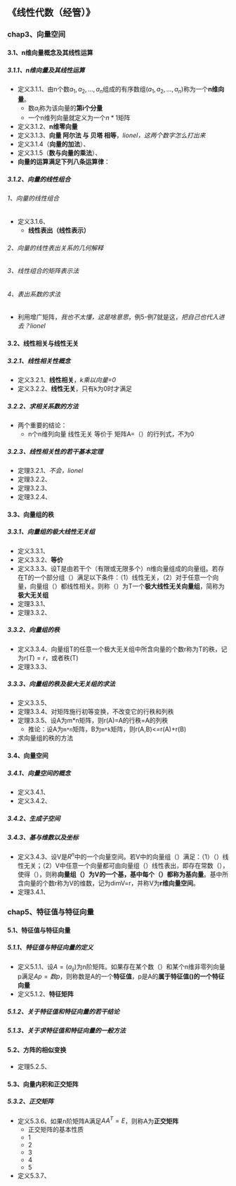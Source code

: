 ## 《线性代数（经管）》

### chap3、向量空间

#### 3.1、n维向量概念及其线性运算

##### 3.1.1、n维向量及其线性运算

+ 定义3.1.1、由n个数$a_1,a_2,...,a_n$组成的有序数组$(a_1,a_2,...,a_n)$称为一个**n维向量**。
  + 数$a_i$称为该向量的**第i个分量**
  + 一个n维列向量就定义为一个$n*1$矩阵
+ 定义3.1.2、**n维零向量**
+ 定义3.1.3、**向量 阿尔法 与 贝塔 相等**，*lionel，这两个数字怎么打出来*
+ 定义3.1.4（**向量的加法**）、
+ 定义3.1.5（**数与向量的乘法**）、
+ **向量的运算满足下列八条运算律**：

##### 3.1.2、向量的线性组合

###### 1、向量的线性组合

+ 定义3.1.6、
  + **线性表出（线性表示）**

###### 2、向量的线性表出关系的几何解释

###### 3、线性组合的矩阵表示法

###### 4、表出系数的求法

+ 利用增广矩阵，*我也不太懂，这是啥意思*，例5-例7就是这，*把自己也代入进去？lionel*

#### 3.2、线性相关与线性无关

##### 3.2.1、线性相关性概念

+ 定义3.2.1、**线性相关**，*k乘以向量=0*
+ 定义3.2.2、**线性无关**，只有k为0时才满足

##### 3.2.2、求相关系数的方法

+ 两个重要的结论：
  + n个n维列向量   线性无关  等价于 矩阵A=（）的行列式，不为0

##### 3.2.3、线性相关性的若干基本定理

+ 定理3.2.1、*不会，lionel*
+ 定理3.2.2、
+ 定理3.2.3、
+ 定理3.2.4、

#### 3.3、向量组的秩

##### 3.3.1、向量组的极大线性无关组

+ 定义3.3.1、
+ 定义3.3.2、**等价**
+ 定义3.3.3、设T是由若干个（有限或无限多个）n维向量组成的向量组。若存在T的一个部分组（）满足以下条件：（1）线性无关，（2）对于任意一个向量，向量组（）都线性相关。则称（）为T一个**极大线性无关向量组**，简称为**极大无关组**
+ 定理3.3.1、
+ 定理3.3.2、

##### 3.3.2、向量组的秩

+ 定义3.3.4、向量组T的任意一个极大无关组中所含向量的个数r称为T的秩，记为$r(T)=r$，或者秩(T)
+ 定理3.3.3、

##### 3.3.3、向量组的秩及极大无关组的求法

+ 定义3.3.5、
+ 定理3.3.4、对矩阵施行初等变换，不改变它的行秩和列秩
+ 定理3.3.5、设A为m*n矩阵，则r(A)=A的行秩=A的列秩
  + 推论：设A为`m*n`矩阵，B为`m*k`矩阵，则r(A,B)<=r(A)+r(B)
+ 求向量组的秩的方法

#### 3.4、向量空间

##### 3.4.1、向量空间的概念

+ 定义3.4.1、
+ 定义3.4.2、

##### 3.4.2、生成子空间

##### 3.4.3、基与维数以及坐标

+ 定义3.4.3、设V是$R^n$中的一个向量空间。若V中的向量组（）满足：（1）（）线性无关；（2）V中任意一个向量都可由向量组（）线性表出，即存在常数（），使得（），则称**向量组（）**为V的一个基，基中每个（）都称为**基向量**。基中所含向量的个数r称为V的维数，记为dimV=r，并称V为**r维向量空间**。
+ 定理3.4.1、

### chap5、特征值与特征向量

#### 5.1、特征值与特征向量

##### 5.1.1、特征值与特征向量的定义

+ 定义5.1.1、设$A=(a_{ij})$为n阶矩阵。如果存在某个数（）和某个n维非零列向量p满足$Ap=数p$，则称数是A的一个**特征值**，p是A的**属于特征值()的一个特征向量**
+ 定义5.1.2、**特征矩阵**

##### 5.1.2、关于特征值和特征向量的若干结论

##### 5.1.3、关于求特征值和特征向量的一般方法

#### 5.2、方阵的相似变换

+ 定理5.2.5、

#### 5.3、向量内积和正交矩阵

##### 5.3.2、正交矩阵

+ 定义5.3.6、如果n阶矩阵A满足$AA^T=E$，则称A为**正交矩阵**
  + 正交矩阵的基本性质
  + 1
  + 2
  + 3
  + 4
  + 5
+ 定义5.3.7、